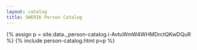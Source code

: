 ```yaml
---
layout: catalog
title: SWERIK Person Catalog
---
```

{% assign p = site.data._person-catalog.i-AvtuWmW4WHMDrctQKwDQuR %}
{% include person-catalog.html p=p %}

